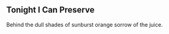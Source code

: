Tonight I Can Preserve
----------------------
Behind the dull shades of sunburst orange sorrow of the juice.  
